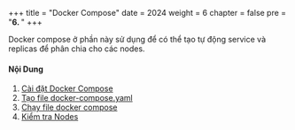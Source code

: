 +++
title = "Docker Compose"
date = 2024
weight = 6
chapter = false
pre = "<b>6. </b>"
+++



Docker compose ở phần này sử dụng để có thể tạo tự động service và replicas để phân chia cho các nodes.

#### Nội Dung

1. [Cài đặt Docker Compose](1-install)
2. [Tạo file docker-compose.yaml](2-create)
3. [Chạy file docker compose](3-run)
4. [Kiểm tra Nodes](4-check)

